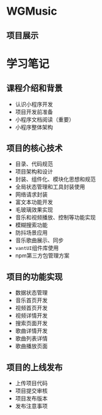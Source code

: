 # WGMusic
## 项目展示



# 学习笔记

## 课程介绍和背景

* 认识小程序开发
* 项目开发前准备
* 小程序文档阅读（重要）
* 小程序整体架构

## 项目的核心技术

* 目录、代码规范
* 项目架构和设计
* 封装、组件化、模块化思想和规范
* 全局状态管理和工具封装使用
* 网络请求封装
* 富文本功能开发
* 毛玻璃效果实现
* 音乐和视频播放、控制等功能实现
* 模糊搜索功能
* 防抖场景应用
* 音乐歌曲展示、同步
* `vantUI`组件库使用
* npm第三方包管理方案

## 项目的功能实现

* 数据状态管理
* 音乐首页开发
* 视频首页开发
* 视频详情开发
* 搜索页面开发
* 歌曲详情开发
* 歌曲列表详情
* 歌曲播放页面

## 项目的上线发布

* 上传项目代码
* 项目提交审核
* 项目发布版本
* 发布注意事项
